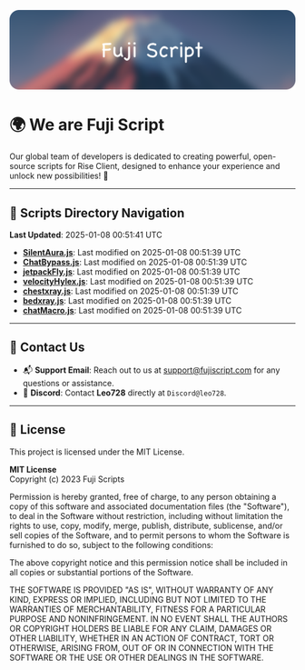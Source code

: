 ![Banner](.github/b.webp)

# 🌍 **We are Fuji Script**

Our global team of developers is dedicated to creating powerful, open-source scripts for Rise Client, designed to enhance your experience and unlock new possibilities! 🌟

---
<!-- SCRIPTS_NAVIGATION_START -->
## 📂 **Scripts Directory Navigation**

**Last Updated**: 2025-01-08 00:51:41 UTC

- **[SilentAura.js](scripts/SilentAura.js)**: Last modified on 2025-01-08 00:51:39 UTC
- **[ChatBypass.js](scripts/ChatBypass.js)**: Last modified on 2025-01-08 00:51:39 UTC
- **[jetpackFly.js](scripts/jetpackFly.js)**: Last modified on 2025-01-08 00:51:39 UTC
- **[velocityHylex.js](scripts/velocityHylex.js)**: Last modified on 2025-01-08 00:51:39 UTC
- **[chestxray.js](scripts/chestxray.js)**: Last modified on 2025-01-08 00:51:39 UTC
- **[bedxray.js](scripts/bedxray.js)**: Last modified on 2025-01-08 00:51:39 UTC
- **[chatMacro.js](scripts/chatMacro.js)**: Last modified on 2025-01-08 00:51:39 UTC

<!-- SCRIPTS_NAVIGATION_END -->

---

## 💬 **Contact Us**  
- 📬 **Support Email**: Reach out to us at [support@fujiscript.com](mailto:support@fujiscript.com) for any questions or assistance.  
- 💬 **Discord**: Contact **Leo728** directly at `Discord@leo728`.

---

## 📜 **License**

This project is licensed under the MIT License.  

**MIT License**  
Copyright (c) 2023 Fuji Scripts  

Permission is hereby granted, free of charge, to any person obtaining a copy of this software and associated documentation files (the "Software"), to deal in the Software without restriction, including without limitation the rights to use, copy, modify, merge, publish, distribute, sublicense, and/or sell copies of the Software, and to permit persons to whom the Software is furnished to do so, subject to the following conditions:  

The above copyright notice and this permission notice shall be included in all copies or substantial portions of the Software.  

THE SOFTWARE IS PROVIDED "AS IS", WITHOUT WARRANTY OF ANY KIND, EXPRESS OR IMPLIED, INCLUDING BUT NOT LIMITED TO THE WARRANTIES OF MERCHANTABILITY, FITNESS FOR A PARTICULAR PURPOSE AND NONINFRINGEMENT. IN NO EVENT SHALL THE AUTHORS OR COPYRIGHT HOLDERS BE LIABLE FOR ANY CLAIM, DAMAGES OR OTHER LIABILITY, WHETHER IN AN ACTION OF CONTRACT, TORT OR OTHERWISE, ARISING FROM, OUT OF OR IN CONNECTION WITH THE SOFTWARE OR THE USE OR OTHER DEALINGS IN THE SOFTWARE.  
